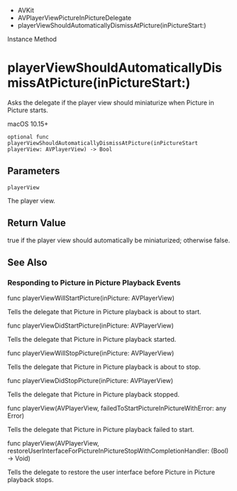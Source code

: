 

- AVKit
- AVPlayerViewPictureInPictureDelegate
-  playerViewShouldAutomaticallyDismissAtPicture(inPictureStart:) 

Instance Method

# playerViewShouldAutomaticallyDismissAtPicture(inPictureStart:)

Asks the delegate if the player view should miniaturize when Picture in Picture starts.

macOS 10.15+

``` source
optional func playerViewShouldAutomaticallyDismissAtPicture(inPictureStart playerView: AVPlayerView) -> Bool
```

## Parameters 

`playerView`  

The player view.

## Return Value

true if the player view should automatically be miniaturized; otherwise false.

## See Also

### Responding to Picture in Picture Playback Events

func playerViewWillStartPicture(inPicture: AVPlayerView)

Tells the delegate that Picture in Picture playback is about to start.

func playerViewDidStartPicture(inPicture: AVPlayerView)

Tells the delegate that Picture in Picture playback started.

func playerViewWillStopPicture(inPicture: AVPlayerView)

Tells the delegate that Picture in Picture playback is about to stop.

func playerViewDidStopPicture(inPicture: AVPlayerView)

Tells the delegate that Picture in Picture playback stopped.

func playerView(AVPlayerView, failedToStartPictureInPictureWithError: any Error)

Tells the delegate that Picture in Picture playback failed to start.

func playerView(AVPlayerView, restoreUserInterfaceForPictureInPictureStopWithCompletionHandler: (Bool) -> Void)

Tells the delegate to restore the user interface before Picture in Picture playback stops.

